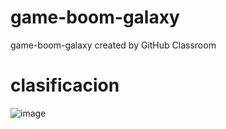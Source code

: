 # game-boom-galaxy
game-boom-galaxy created by GitHub Classroom

# clasificacion


![image](https://user-images.githubusercontent.com/89653251/136489860-dd84e1c6-1b63-4352-bcf4-9ad8a6895c98.png) 
